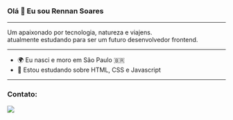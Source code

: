 ### Olá 👋 Eu sou Rennan Soares
--------------------

Um apaixonado por tecnologia, natureza e viajens.\
atualmente estudando para ser um futuro desenvolvedor frontend.

--------------------

* 🌍 Eu nasci e moro em São Paulo 🇧🇷
* 🧠 Estou estudando sobre HTML, CSS e Javascript

--------------------

### Contato:
<p>
  <a href="https://www.linkedin.com/in/rennansoares/" target="_blank"><img src="https://img.shields.io/badge/-LinkedIn-%230077B5?style=for-   the-badge&logo=linkedin&logoColor=white" target="_blank"></a>
</p>


